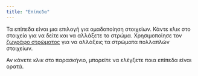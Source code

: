```yaml
---
title: "Επίπεδα"
---
```


Τα επίπεδα είναι μια επιλογή για ομαδοποίηση στοιχείων. Κάντε κλικ στο στοιχείο για να δείτε και να αλλάξετε το στρώμα. Χρησιμοποίησε τον [ζωγράφο στρώματος](painters/layer.md) για να αλλάξεις τα στρώματα πολλαπλών στοιχείων.

Αν κάνετε κλικ στο παρασκήνιο, μπορείτε να ελέγξετε ποια επίπεδα είναι ορατά.

